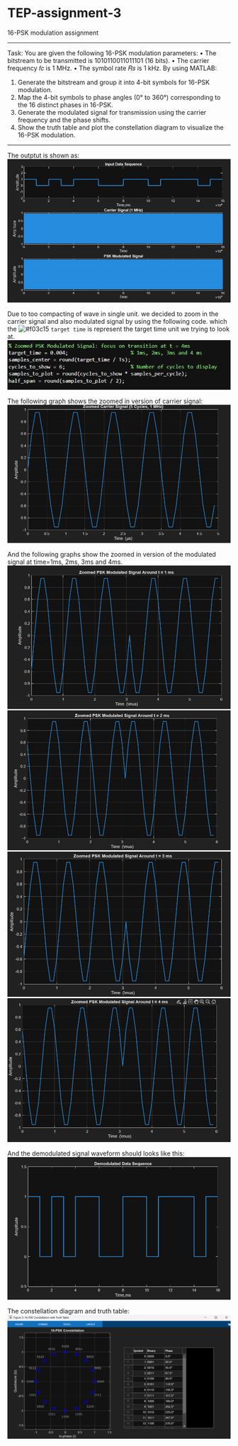# TEP-assignment-3
16-PSK modulation assignment

---------------------------------------------------------------------------------------------------------------------------
Task:
You are given the following 16-PSK modulation parameters:
• The bitstream to be transmitted is 1010110011011101 (16 bits).
• The carrier frequency 𝑓𝑐
is 1 MHz.
• The symbol rate 𝑅𝑠
is 1 kHz.
By using MATLAB:
1. Generate the bitstream and group it into 4-bit symbols for 16-PSK modulation.
2. Map the 4-bit symbols to phase angles (0° to 360°) corresponding to the 16 distinct
phases in 16-PSK.
3. Generate the modulated signal for transmission using the carrier frequency and
the phase shifts.
4. Show the truth table and plot the constellation diagram to visualize the 16-PSK
modulation.
----------------------------------------------------------------------------------------------------------------------------


The outptut is shown as:
![image alt](https://github.com/bubbleman0000/TEP-assignment-3/blob/main/image/output%20waveform.png?raw=true)

Due to too compacting of wave in single unit. we decided to zoom in the carrier signal and also modulated signal by using
the following code. which the ![#f03c15](https://placehold.co/15x15/f03c15/f03c15.png) `target time` is represent the target time unit we trying to look at.
![image alt](https://github.com/bubbleman0000/TEP-assignment-3/blob/main/image/code.png?raw=true)

The following graph shows the zoomed in version of carrier signal:
![image alt](https://github.com/bubbleman0000/TEP-assignment-3/blob/main/image/carrier%20signal.png?raw=true)

And the following graphs show the zoomed in version of the modulated signal at time=1ms, 2ms, 3ms and 4ms.
![image alt](https://github.com/bubbleman0000/TEP-assignment-3/blob/main/image/t=1ms.png?raw=true)
![image alt](https://github.com/bubbleman0000/TEP-assignment-3/blob/main/image/t=2ms.png?raw=true)
![image alt](https://github.com/bubbleman0000/TEP-assignment-3/blob/main/image/t=3ms.png?raw=true)
![image alt](https://github.com/bubbleman0000/TEP-assignment-3/blob/main/image/t=4ms.png?raw=true)

And the demodulated signal waveform should looks like this:
![image alt](https://github.com/bubbleman0000/TEP-assignment-3/blob/main/image/demodulated%20wave.png?raw=true)

The constellation diagram and truth table:
![image alt](https://github.com/bubbleman0000/TEP-assignment-3/blob/main/image/constellation%20table.png?raw=true)
